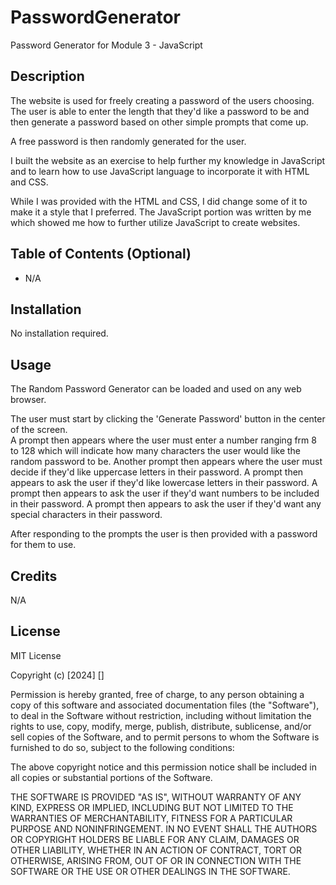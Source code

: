 # PasswordGenerator
Password Generator for Module 3 - JavaScript

## Description
The website is used for freely creating a password of the users choosing.  The user is able to enter the length that they'd like a password to be and then generate a password based on other simple prompts that come up.  

A free password is then randomly generated for the user.

I built the website as an exercise to help further my knowledge in JavaScript and to learn how to use JavaScript language to incorporate it with HTML and CSS.

While I was provided with the HTML and CSS, I did change some of it to make it a style that I preferred.  The JavaScript portion was written by me which showed me how to further utilize JavaScript to create websites.


## Table of Contents (Optional)

- N/A

## Installation

No installation required.

## Usage

The Random Password Generator can be loaded and used on any web browser.

The user must start by clicking the 'Generate Password' button in the center of the screen.  
A prompt then appears where the user must enter a number ranging frm 8 to 128 which will indicate how many characters the user would like the random password to be.
Another prompt then appears where the user must decide if they'd like uppercase letters in their password.
A prompt then appears to ask the user if they'd like lowercase letters in their password.
A prompt then appears to ask the user if they'd want numbers to be included in their password.
A prompt then appears to ask the user if they'd want any special characters in their password.

After responding to the prompts the user is then provided with a password for them to use.



## Credits

N/A

## License

MIT License

Copyright (c) [2024] []

Permission is hereby granted, free of charge, to any person obtaining a copy of this software and associated documentation files (the "Software"), to deal in the Software without restriction, including without limitation the rights to use, copy, modify, merge, publish, distribute, sublicense, and/or sell copies of the Software, and to permit persons to whom the Software is furnished to do so, subject to the following conditions:

The above copyright notice and this permission notice shall be included in all copies or substantial portions of the Software.

THE SOFTWARE IS PROVIDED "AS IS", WITHOUT WARRANTY OF ANY KIND, EXPRESS OR IMPLIED, INCLUDING BUT NOT LIMITED TO THE WARRANTIES OF MERCHANTABILITY, FITNESS FOR A PARTICULAR PURPOSE AND NONINFRINGEMENT. IN NO EVENT SHALL THE AUTHORS OR COPYRIGHT HOLDERS BE LIABLE FOR ANY CLAIM, DAMAGES OR OTHER LIABILITY, WHETHER IN AN ACTION OF CONTRACT, TORT OR OTHERWISE, ARISING FROM, OUT OF OR IN CONNECTION WITH THE SOFTWARE OR THE USE OR OTHER DEALINGS IN THE SOFTWARE.
